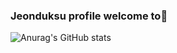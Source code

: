 ### Jeonduksu profile welcome to👋


![Anurag's GitHub stats](https://github-readme-stats.vercel.app/api?username=Jeonduksu&show_icons=true&theme=radical)

